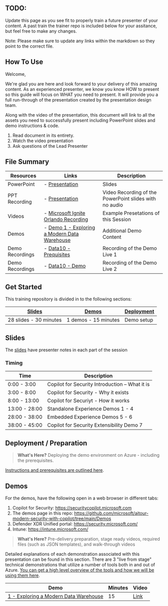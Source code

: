 ## TODO:
Update this page as you see fit to properly train a future presenter of your content. A past train the trainer repo is included below for your assitance, but feel free to make any changes.

Note: Please make sure to update any links within the markdown so they point to the correct file.

## How To Use

Welcome,

We're glad you are here and look forward to your delivery of this amazing content. As an experienced presenter, we know you know HOW to present so this guide will focus on WHAT you need to present. It will provide you a full run-through of the presentation created by the presentation design team. 

Along with the video of the presentation, this document will link to all the assets you need to successfully present including PowerPoint slides and demo instructions &
code.

1.  Read document in its entirety.
2.  Watch the video presentation
3.  Ask questions of the Lead Presenter

## File Summary

| Resources          | Links                            | Description |
|-------------------|----------------------------------|-------------------|
| PowerPoint        | - [Presentation](presentations.md) | Slides |
| PPT Recording     | - [Presentation](https://globaleventcdn.blob.core.windows.net/assets/data/data10/DATA10.mp4) | Video Recording of the PowerPoint slides with no audio |
| Videos            | - [Microsoft Ignite Orlando Recording](https://myignite.techcommunity.microsoft.com/sessions/84354) | Example Presetations of this Session |
| Demos             | - [Demo 1 - Exploring a Modern Data Warehouse](demos/README.md#demo-1---exploring-a-modern-data-warehouse) | Additional Demo Content | 
| Demo Recordings           | - [Data10 - Prequisites](https://globaleventcdn.blob.core.windows.net/assets/data/data10/Data10_Prerequisites-NoAudio.mp4) | Recording of the Demo Live 1 | 
| Demo Recordings           | - [Data10 - Demo](https://globaleventcdn.blob.core.windows.net/assets/data/data10/Data10-Demo-NoAudio.mp4 ) | Recording of the Demo Live 2 | 

## Get Started

This training repository is divided in to the following sections:

| [Slides](#slides) | [Demos](demos/README.md) | [Deployment](deployment/README.md) | 
|-------------------|---------------------------|--------------------------------------
| 28 slides - 30 minutes| 1 demos - 15 minutes | Demo setup

## Slides

The [slides](presentations.md) have presenter notes in each part of the session

### Timing

| Time        | Description 
--------------|-------------
0:00 - 3:00   | Copilot for Security Introduction – What it is
3:00 - 8:00   | Copilot for Security - Why it exists
8:00 - 13:00  | Copilot for Securiyt - How it works
13:00 - 28:00 | Standalone Experience Demos 1 - 4
28:00 - 38:00 | Embedded Experience Demos 5 - 6
38:00 - 45:00 | Copilot for Security Extensibility Demo 7

## Deployment / Preparation

>**What's Here?** Deploying the demo environment on Azure - including the prerequisites.

[Instructions and prerequisites are outlined here](deployment/README.md). 


## Demos

For the demos, have the following open in a web browser in different tabs:

1. Copilot for Security: https://securitycopilot.microsoft.com
2. The demos page in this repo: https://github.com/microsoft/aitour-modern-security-with-copilot/tree/main/Demos
3. Defender XDR Unified portal: https://security.microsoft.com/
4. Intune: https://intune.microsoft.com/

> **What's Here?** Pre-delivery preparation, stage ready videos, required files (such as JSON templates), and walk-through videos

Detailed explanations of each demonstration associated with this presentation can be found in this section. There are 3 "live from stage" technical demonstrations that utilize a number of tools both in and out of Azure. [You can get a high level overview of the tools and how we will be using them here](demos/README.md).

| Demo 	                                                                                               | Minutes | Video |
-------------------------------------------------------------------------------------------------------|---------|----------------- | 
|  [1 - Exploring a Modern Data Warehouse](demos/README.md#demo-1---exploring-a-modern-data-warehouse) | 15       | [Link](https://globaleventcdn.blob.core.windows.net/assets/data/data10/Data10-Demo-NoAudio.mp4) |

